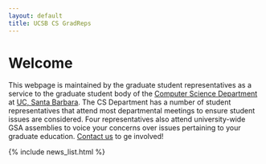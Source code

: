 ```yaml
---
layout: default
title: UCSB CS GradReps 
---
```


Welcome
=======

This webpage is maintained by the graduate student representatives as a service to the graduate student body of the [Computer Science Department](www.cs.ucsb.edu) at [UC, Santa Barbara](www.ucsb.edu). The CS Department has a number of student representatives that attend most departmental meetings to ensure student issues are considered. Four representatives also attend university-wide GSA assemblies to voice your concerns over issues pertaining to your graduate education. [Contact us](/contact/) to ge involved!

{% include news_list.html %}
